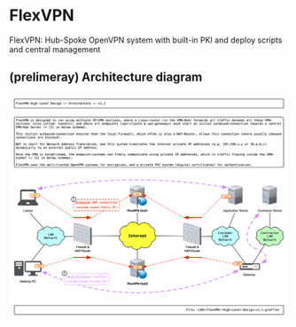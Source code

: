 # FlexVPN

FlexVPN: Hub-Spoke OpenVPN system with built-in PKI and deploy scripts and central management

## (prelimeray) Architecture diagram

![JDG-FlexVPN--High-Level-Design-v1.1-Arch.png](/doc/img/JDG-FlexVPN--High-Level-Design-v1.1-Arch.png)
